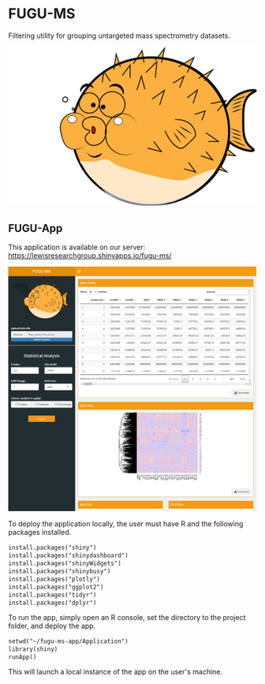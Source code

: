 # FUGU-MS
Filtering utility for grouping untargeted mass spectrometry datasets.

![FUGU-MS Logo](Application/www/assets/Logo.png)

## FUGU-App
This application is available on our server: https://lewisresearchgroup.shinyapps.io/fugu-ms/

<!-- > [FUGU-MS Web Application](https://lewisresearchgroup.shinyapps.io/fugu-ms/).  -->

![FUGU-App Landing Page](Application/www/assets/FUGU-AppLandingPage.png)

To deploy the application locally, the user must have R and the following packages installed.

```
install.packages("shiny")
install.packages("shinydashboard")
install.packages("shinyWidgets")
install.packages("shinybusy")
install.packages("plotly")
install.packages("ggplot2")
install.packages("tidyr")
install.packages("dplyr")
```

To run the app, simply open an R console, set the directory to the project folder, and deploy the app.

```
setwd("~/fugu-ms-app/Application")
library(shiny)
runApp()
```

This will launch a local instance of the app on the user's machine.
